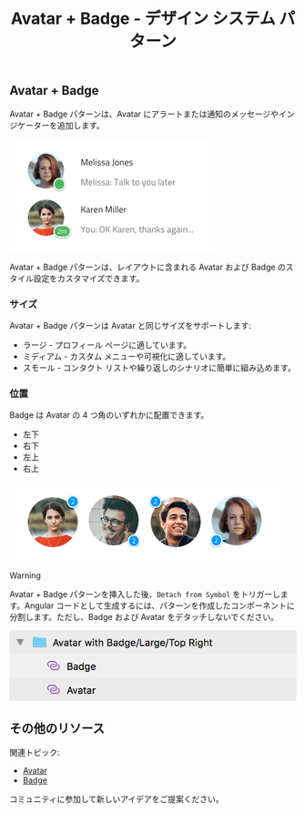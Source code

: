 ﻿---
title: Avatar + Badge - デザイン システム パターン
_description: Avatar + Badge パターン シンボルは通知およびアラートを表示するために Avatar およびその前に Badge を使用します。
_keywords: デザイン システム, Sketch, Ignite UI for Angular, パターン, UI ライブラリ, ウィジェット
_language: ja
---

## Avatar + Badge

Avatar + Badge パターンは、Avatar にアラートまたは通知のメッセージやインジケーターを追加します。

<img class="responsive-img" src="../images/avatar_badge_demo.png" srcset="../images/avatar_badge_demo@2x.png 2x" />

Avatar + Badge パターンは、レイアウトに含まれる Avatar および Badge のスタイル設定をカスタマイズできます。

### サイズ

Avatar + Badge パターンは Avatar と同じサイズをサポートします:

- ラージ - プロフィール ページに適しています。
- ミディアム - カスタム メニューや可視化に適しています。
- スモール - コンタクト リストや繰り返しのシナリオに簡単に組み込めます。

### 位置

Badge は Avatar の 4 つ角のいずれかに配置できます。

- 左下
- 右下
- 左上
- 右上

<img class="responsive-img" src="../images/avatar_badge_positions.png" srcset="../images/avatar_badge_positions@2x.png 2x" />

> [!WARNING]
> Avatar + Badge パターンを挿入した後、`Detach from Symbol` をトリガーします。Angular コードとして生成するには、パターンを作成したコンポーネントに分割します。ただし、Badge および Avatar をデタッチしないでください。

<img class="responsive-img" src="../images/avatar_badge_detach.png" />

## その他のリソース

関連トピック:

- [Avatar](../components/avatar.md)
- [Badge](../components/badge.md)
  <div class="divider--half"></div>

コミュニティに参加して新しいアイデアをご提案ください。


